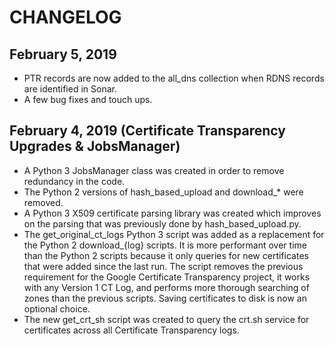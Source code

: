 # CHANGELOG

## February 5, 2019 
* PTR records are now added to the all_dns collection when RDNS records are identified in Sonar. 
* A few bug fixes and touch ups.

## February 4, 2019 (Certificate Transparency Upgrades & JobsManager)
* A Python 3 JobsManager class was created in order to remove redundancy in the code.
* The Python 2 versions of hash_based_upload and download_* were removed.
* A Python 3 X509 certificate parsing library was created which improves on the parsing that was previously done by hash_based_upload.py.
* The get_original_ct_logs Python 3 script was added as a replacement for the Python 2 download_{log} scripts. It is more performant over time than the Python 2 scripts because it only queries for new certificates that were added since the last run. The script removes the previous requirement for the Google Certificate Transparency project, it works with any Version 1 CT Log, and performs more thorough searching of zones than the previous scripts. Saving certificates to disk is now an optional choice.
* The new get_crt_sh script was created to query the crt.sh service for certificates across all Certificate Transparency logs.
